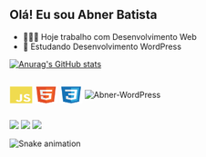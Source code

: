 ## Olá! Eu sou Abner Batista

- 🧑🏻‍💻 Hoje trabalho com Desenvolvimento Web
- 🌱 Estudando Desenvolvimento WordPress


[![Anurag's GitHub stats](https://github-readme-stats.vercel.app/api?username=AbnerFbBatista)](https://github.com/AbnerFbBatista)

<div style="display: inline_block"><br>
  <img align="center" alt="Abner-Js" height="30" width="40" src="https://raw.githubusercontent.com/devicons/devicon/master/icons/javascript/javascript-plain.svg">
  <img align="center" alt="Abner-HTML" height="30" width="40" src="https://raw.githubusercontent.com/devicons/devicon/master/icons/html5/html5-original.svg">
  <img align="center" alt="Abner-CSS" height="30" width="40" src="https://raw.githubusercontent.com/devicons/devicon/master/icons/css3/css3-original.svg">
  <img align="center" alt="Abner-WordPress" height="30" width="40" src="https://cdn.worldvectorlogo.com/logos/wordpress-blue.svg">
</div>

 ##

<div> 
  <a href="https://instagram.com/https_abnerfbatista" target="_blank"><img src="https://img.shields.io/badge/-Instagram-%23E4405F?style=for-the-badge&logo=instagram&logoColor=white" target="_blank"></a>
  <a href = "mailto:abnerfbb4@gmail.com"><img src="https://img.shields.io/badge/-Gmail-%23333?style=for-the-badge&logo=gmail&logoColor=white" target="_blank"></a>
  <a href="https://www.linkedin.com/in/abner-batista/" target="_blank"><img src="https://img.shields.io/badge/-LinkedIn-%230077B5?style=for-the-badge&logo=linkedin&logoColor=white" target="_blank"></a> 
  
  ![Snake animation](https://github.com/AbnerFbBatista/AbnerFbBatista)
